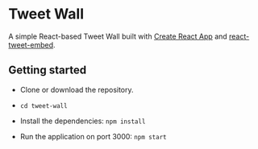 # Tweet Wall

A simple React-based Tweet Wall built with [Create React App](https://github.com/facebookincubator/create-react-app) and [react-tweet-embed](https://github.com/capaj/react-tweet-embed).

## Getting started

* Clone or download the repository.

* ```cd tweet-wall```

* Install the dependencies: ```npm install```

* Run the application on port 3000: ```npm start```